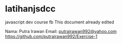 # latihanjsdcc
javascript dev course fb
This document already edited


Nama: Putra Irawan
Email: putrairawan992@yahoo.com
https://github.com/putrairawan992/Exercise-1
